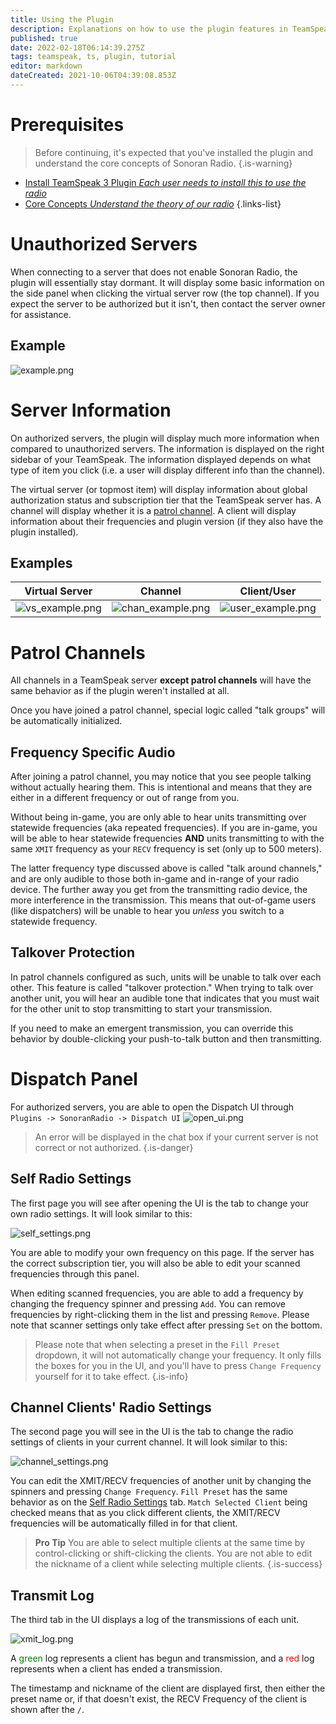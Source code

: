 ```yaml
---
title: Using the Plugin
description: Explanations on how to use the plugin features in TeamSpeak
published: true
date: 2022-02-18T06:14:39.275Z
tags: teamspeak, ts, plugin, tutorial
editor: markdown
dateCreated: 2021-10-06T04:39:08.853Z
---
```


# Prerequisites

> Before continuing, it's expected that you've installed the plugin and understand the core concepts of Sonoran Radio.
{.is-warning}

- [Install TeamSpeak 3 Plugin *Each user needs to install this to use the radio*](/tutorials/install-plugin)
- [Core Concepts *Understand the theory of our radio*](/tutorials/core-concepts)
{.links-list}

# Unauthorized Servers

When connecting to a server that does not enable Sonoran Radio, the plugin will essentially stay dormant. It will display some basic information on the side panel when clicking the virtual server row (the top channel). If you expect the server to be authorized but it isn't, then contact the server owner for assistance.

## Example
![example.png](https://i.imgur.com/JtzaM3y.png)

# Server Information

On authorized servers, the plugin will display much more information when compared to unauthorized servers. The information is displayed on the right sidebar of your TeamSpeak. The information displayed depends on what type of item you click (i.e. a user will display different info than the channel).

The virtual server (or topmost item) will display information about global authorization status and subscription tier that the TeamSpeak server has. A channel will display whether it is a [patrol channel](#patrol-channels). A client will display information about their frequencies and plugin version (if they also have the plugin installed).

## Examples

|Virtual Server|Channel|Client/User|
|-|-|-|
|![vs_example.png](https://i.imgur.com/6iA7o6x.png)|![chan_example.png](https://i.imgur.com/yDhoPGV.png)|![user_example.png](https://i.imgur.com/4Hri5BM.png)|

# Patrol Channels

All channels in a TeamSpeak server **except patrol channels** will have the same behavior as if the plugin weren't installed at all.

Once you have joined a patrol channel, special logic called "talk groups" will be automatically initialized. 

## Frequency Specific Audio

After joining a patrol channel, you may notice that you see people talking without actually hearing them. This is intentional and means that they are either in a different frequency or out of range from you.

Without being in-game, you are only able to hear units transmitting over statewide frequencies (aka repeated frequencies). If you are in-game, you will be able to hear statewide frequencies **AND** units transmitting to with the same `XMIT` frequency as your `RECV` frequency is set (only up to 500 meters).

The latter frequency type discussed above is called "talk around channels," and are only audible to those both in-game and in-range of your radio device. The further away you get from the transmitting radio device, the more interference in the transmission. This means that out-of-game users (like dispatchers) will be unable to hear you *unless* you switch to a statewide frequency.

## Talkover Protection

In patrol channels configured as such, units will be unable to talk over each other. This feature is called "talkover protection." When trying to talk over another unit, you will hear an audible tone that indicates that you must wait for the other unit to stop transmitting to start your transmission.

If you need to make an emergent transmission, you can override this behavior by double-clicking your push-to-talk button and then transmitting.

# Dispatch Panel

For authorized servers, you are able to open the Dispatch UI through `Plugins -> SonoranRadio -> Dispatch UI`
![open_ui.png](https://i.imgur.com/dX9BJXU.png)

> An error will be displayed in the chat box if your current server is not correct or not authorized.
{.is-danger}


## Self Radio Settings

The first page you will see after opening the UI is the tab to change your own radio settings. It will look similar to this:

![self_settings.png](https://i.imgur.com/zEovr1o.png)

You are able to modify your own frequency on this page. If the server has the correct subscription tier, you will also be able to edit your scanned frequencies through this panel.

When editing scanned frequencies, you are able to add a frequency by changing the frequency spinner and pressing `Add`. You can remove frequencies by right-clicking them in the list and pressing `Remove`. Please note that scanner settings only take effect after pressing `Set` on the bottom.

> Please note that when selecting a preset in the `Fill Preset` dropdown, it will not automatically change your frequency. It only fills the boxes for you in the UI, and you'll have to press `Change Frequency` yourself for it to take effect.
{.is-info}

## Channel Clients' Radio Settings

The second page you will see in the UI is the tab to change the radio settings of clients in your current channel. It will look similar to this:

![channel_settings.png](https://i.imgur.com/KEG6akK.png)

You can edit the XMIT/RECV frequencies of another unit by changing the spinners and pressing `Change Frequency`. `Fill Preset` has the same behavior as on the [Self Radio Settings](#self-radio-settings) tab. `Match Selected Client` being checked means that as you click different clients, the XMIT/RECV frequencies will be automatically filled in for that client.

> **Pro Tip** You are able to select multiple clients at the same time by control-clicking or shift-clicking the clients. You are not able to edit the nickname of a client while selecting multiple clients.
{.is-success}

## Transmit Log

The third tab in the UI displays a log of the transmissions of each unit.

![xmit_log.png](https://i.imgur.com/jOkn9MT.png)

A <span style="color:green">green</span> log represents a client has begun and transmission, and a <span style="color:red">red</span> log represents when a client has ended a transmission.

The timestamp and nickname of the client are displayed first, then either the preset name or, if that doesn't exist, the RECV Frequency of the client is shown after the `/`.